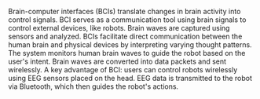 Brain-computer interfaces (BCIs) translate changes in brain activity into control signals. BCI serves as a communication tool using brain signals to control external devices, like robots. Brain waves are captured using sensors and analyzed. BCIs facilitate direct communication between the human brain and physical devices by interpreting varying thought patterns. The system monitors human brain waves to guide the robot based on the user's intent. Brain waves are converted into data packets and sent wirelessly. A key advantage of BCI: users can control robots wirelessly using EEG sensors placed on the head. EEG data is transmitted to the robot via Bluetooth, which then guides the robot's actions.
